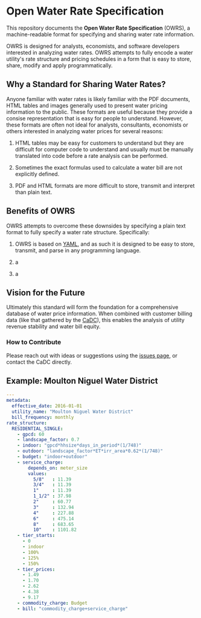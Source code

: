 
# Open Water Rate Specification

This repository documents the **Open Water Rate Specification** (OWRS), a machine-readable format for specifying and sharing water rate information. 

OWRS is designed for analysts, economists, and software developers interested in analyzing water rates. OWRS attempts to fully encode a water utility's rate structure and pricing schedules in a form that is easy to store, share, modify and apply programmatically. 

## Why a Standard for Sharing Water Rates?

Anyone familiar with water rates is likely familiar with the PDF documents, HTML tables and images generally used to present water pricing information to the public. These formats are useful because they provide a consise representation that is easy for people to understand. However, these formats are often not ideal for analysts, consultants, economists or others interested in analyzing water prices for several reasons:

1. HTML tables may be easy for customers to understand but they are difficult for computer code to understand and usually must be manually translated into code before a rate analysis can be performed.

2. Sometimes the exact formulas used to calculate a water bill are not explicitly defined.

3. PDF and HTML formats are more difficult to store, transmit and interpret than plain text.

## Benefits of OWRS

OWRS attempts to overcome these downsides by specifying a plain text format to fully specify a water rate structure. Specifically: 

1. OWRS is based on [YAML](http://yaml.org/), and as such it is designed to be easy to store, transmit, and parse in any programming language.

2. a

3. a

## Vision for the Future

Ultimately this standard will form the foundation for a comprehensive database of water price information. When combined with customer billing data (like that gathered by the [CaDC](http://californiadatacollaborative.com/)), this enables the analysis of utility revenue stability and water bill equity. 

### How to Contribute

Please reach out with ideas or suggestions using the [issues page](https://github.com/California-Data-Collaborative/Open-Water-Rate-Specification/issues), or contact the CaDC directly.

## Example: Moulton Niguel Water District

```yaml
---
metadata:
  effective_date: 2016-01-01
  utility_name: "Moulton Niguel Water District"
  bill_frequency: monthly
rate_structure:
  RESIDENTIAL_SINGLE:
    - gpcd: 60
    - landscape_factor: 0.7
    - indoor: "gpcd*hhsize*days_in_period*(1/748)"
    - outdoor: "landscape_factor*ET*irr_area*0.62*(1/748)"
    - budget: "indoor+outdoor"
    - service_charge:
        depends_on: meter_size
        values:
          5/8"   : 11.39
          3/4"   : 11.39
          1"     : 11.39
          1_1/2" : 37.98
          2"     : 60.77
          3"     : 132.94
          4"     : 227.88
          6"     : 475.14
          8"     : 683.65
          10"    : 1101.82
    - tier_starts:
      - 0
      - indoor
      - 100%
      - 125%
      - 150%
    - tier_prices:
      - 1.49
      - 1.70
      - 2.62
      - 4.38
      - 9.17
    - commodity_charge: Budget
    - bill: "commodity_charge+service_charge"


```
